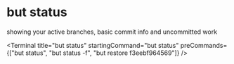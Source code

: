 # but status

showing your active branches, basic commit info and uncommitted work

<Terminal
  title="but status"
  startingCommand="but status"
  preCommands={["but status", "but status -f", "but restore f3eebf964569"]}
/>
